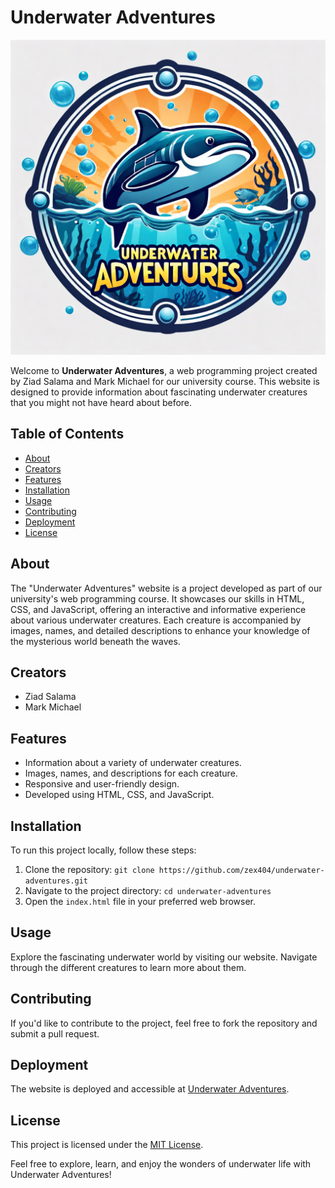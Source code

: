 # Underwater Adventures

![Underwater Adventures Logo](https://raw.githubusercontent.com/ZEX404/underwater-adventures/main/assets/images/logo.png)

Welcome to **Underwater Adventures**, a web programming project created by Ziad Salama and Mark Michael for our university course. This website is designed to provide information about fascinating underwater creatures that you might not have heard about before.

## Table of Contents

- [About](#about)
- [Creators](#creators)
- [Features](#features)
- [Installation](#installation)
- [Usage](#usage)
- [Contributing](#contributing)
- [Deployment](#deployment)
- [License](#license)

## About

The "Underwater Adventures" website is a project developed as part of our university's web programming course. It showcases our skills in HTML, CSS, and JavaScript, offering an interactive and informative experience about various underwater creatures. Each creature is accompanied by images, names, and detailed descriptions to enhance your knowledge of the mysterious world beneath the waves.

## Creators

- Ziad Salama
- Mark Michael

## Features

- Information about a variety of underwater creatures.
- Images, names, and descriptions for each creature.
- Responsive and user-friendly design.
- Developed using HTML, CSS, and JavaScript.

## Installation

To run this project locally, follow these steps:

1. Clone the repository: `git clone https://github.com/zex404/underwater-adventures.git`
2. Navigate to the project directory: `cd underwater-adventures`
3. Open the `index.html` file in your preferred web browser.

## Usage

Explore the fascinating underwater world by visiting our website. Navigate through the different creatures to learn more about them.

## Contributing

If you'd like to contribute to the project, feel free to fork the repository and submit a pull request.

## Deployment

The website is deployed and accessible at [Underwater Adventures](https://zex404.github.io/underwater-adventures/).

## License

This project is licensed under the [MIT License](LICENSE).

Feel free to explore, learn, and enjoy the wonders of underwater life with Underwater Adventures!
